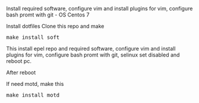 Install required software, configure vim and install plugins for vim, configure bash promt with git - OS Centos 7

Install dotfiles
Clone this repo and make
<pre>make install_soft </pre>

This install epel repo and required software, configure vim and install plugins for vim, configure bash promt with git, selinux set disabled and reboot pc.

After reboot 

If need motd, make this
<pre>make install_motd</pre>